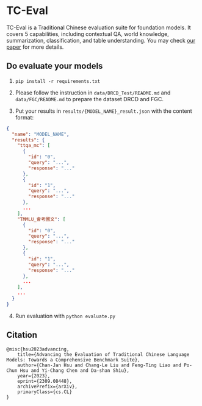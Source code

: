# TC-Eval

TC-Eval is a Traditional Chinese evaluation suite for foundation models. It covers 5 capabilities, including contextual QA, world knowledge, summarization, classification, and table understanding. You may check [our paper](https://arxiv.org/abs/2309.08448) for more details.


## Do evaluate your models

1. `pip install -r requirements.txt`

2. Please follow the instruction in `data/DRCD_Test/README.md` and `data/FGC/README.md` to prepare the dataset DRCD and FGC.

3. Put your results in `results/{MODEL_NAME}_result.json` with the content format:

```json
{
  "name": "MODEL_NAME",
  "results": {
    "ttqa_mc": [
      {
        "id": "0",
        "query": "...",
        "response": "..."
      },
      {
        "id": "1",
        "query": "...",
        "response": "..."
      },
      ...
    ],
    "TMMLU_會考國文": [
      {
        "id": "0",
        "query": "...",
        "response": "..."
      },
      {
        "id": "1",
        "query": "...",
        "response": "..."
      },
      ...
    ],
    ...
  }
}
```

4. Run evaluation with `python evaluate.py`


## Citation

```
@misc{hsu2023advancing,
    title={Advancing the Evaluation of Traditional Chinese Language Models: Towards a Comprehensive Benchmark Suite}, 
    author={Chan-Jan Hsu and Chang-Le Liu and Feng-Ting Liao and Po-Chun Hsu and Yi-Chang Chen and Da-shan Shiu},
    year={2023},
    eprint={2309.08448},
    archivePrefix={arXiv},
    primaryClass={cs.CL}
}
```
